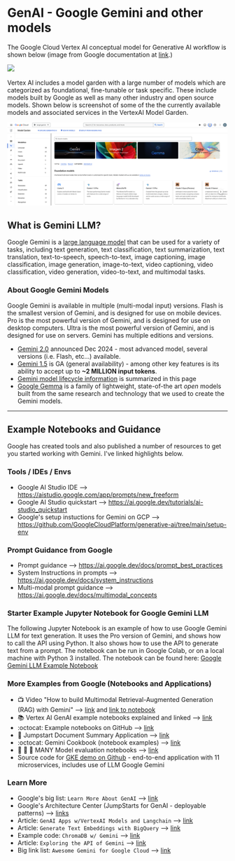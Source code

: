 # GenAI - Google Gemini and other models

The Google Cloud Vertex AI conceptual model for Generative AI workflow is shown below (image from Google documentation at [link](https://cloud.google.com/vertex-ai/generative-ai/docs/learn/overview).)

<kbd><img src="https://cloud.google.com/static/vertex-ai/generative-ai/docs/images/generative-ai-workflow.png" width=900></kbd>

Vertex AI includes a model garden with a large number of models which are categorized as foundational, fine-tunable or task specific.  These include models built by Google as well as many other industry and open source models. Shown below is screenshot of some of the the currently available models and associated services in the VertexAI Model Garden.

<kbd><img src="https://github.com/lynnlangit/gcp-essentials/blob/master/6_AI-ML/images/model-garden.png" width=900></kbd>

## What is Gemini LLM?

Google Gemini is a [large language model](https://github.com/lynnlangit/gcp-essentials/blob/master/6_AI-ML/2_gemini_LLM/about-llms.md) that can be used for a variety of tasks, including text generation, text classification, text summarization, text translation, text-to-speech, speech-to-text, image captioning, image classification, image generation, image-to-text, video captioning, video classification, video generation, video-to-text, and multimodal tasks.  

### About Google Gemini Models

Google Gemini is available in multiple (multi-modal input) versions. Flash is the smallest version of Gemini, and is designed for use on mobile devices. Pro is the most powerful version of Gemini, and is designed for use on desktop computers. Ultra is the most powerful version of Gemini, and is designed for use on servers.    Gemini has multiple editions and versions.  
- [Gemini 2.0](https://blog.google/products/gemini/google-gemini-ai-collection-2024/) announced Dec 2024 - most advanced model, several versions (i.e. Flash, etc...) available.
- [Gemini 1.5](https://blog.google/technology/ai/google-gemini-next-generation-model-february-2024/) is GA (general availability) - among other key features is its ability to accept up to **~2 MILLION input tokens**.
- [Gemini model lifecycle information](https://cloud.google.com/vertex-ai/generative-ai/docs/learn/model-versioning#stable-versions-available) is summarized in this page
- [Google Gemma](https://cloud.google.com/blog/products/ai-machine-learning/gemma-model-available-in-vertex-ai-and-via-gke/) is a family of lightweight, state-of-the art *open* models built from the same research and technology that we used to create the Gemini models.


----

## Example Notebooks and Guidance

Google has created tools and also published a number of resources to get you started working with Gemini.  I've linked highlights below.  
  
### Tools / IDEs / Envs

- Google AI Studio IDE --> https://aistudio.google.com/app/prompts/new_freeform
- Google AI Studio quickstart --> https://ai.google.dev/tutorials/ai-studio_quickstart
- Google's setup instuctions for Gemini on GCP --> https://github.com/GoogleCloudPlatform/generative-ai/tree/main/setup-env

### Prompt Guidance from Google

- Prompt guidance --> https://ai.google.dev/docs/prompt_best_practices
- System Instructions in prompts --> https://ai.google.dev/docs/system_instructions
- Multi-modal prompt guidance --> https://ai.google.dev/docs/multimodal_concepts

### Starter Example Jupyter Notebook for Google Gemini LLM

The following Jupyter Notebook is an example of how to use Google Gemini LLM for text generation.  It uses the Pro version of Gemini, and shows how to call the API using Python.  It also shows how to use the API to generate text from a prompt.  The notebook can be run in Google Colab, or on a local machine with Python 3 installed.  The notebook can be found here: [Google Gemini LLM Example Notebook](https://github.com/GoogleCloudPlatform/generative-ai/blob/main/gemini/getting-started/intro_gemini_python.ipynb)

### More Examples from Google (Notebooks and Applications)
- :tv: Video "How to build Multimodal Retrieval-Augmented Generation (RAG) with Gemini" --> [link](https://www.youtube.com/watch?v=LF7I6raAIL4) and [link to notebook](https://github.com/GoogleCloudPlatform/generative-ai/blob/main/gemini/use-cases/retrieval-augmented-generation/rag_qna_langchain_bigquery_vector_search.ipynb)
- :books: Vertex AI GenAI example notebooks explained and linked --> [link](https://cloud.google.com/vertex-ai/docs/generative-ai/tutorials)
- :octocat: Example notebooks on GitHub --> [link](https://github.com/GoogleCloudPlatform/generative-ai/tree/main/gemini)
- 📓 Jumpstart Document Summary Application --> [link](https://cloud.google.com/architecture/ai-ml/generative-ai-document-summarization)
- :octocat: Gemini Cookbook (notebook examples) --> [link](https://github.com/google-gemini/gemini-api-cookbook)
- 📓 📓 📓 MANY Model evaluation notebooks --> [link](https://cloud.google.com/vertex-ai/generative-ai/docs/models/evaluation-examples)
- Source code for [GKE demo on Github](https://github.com/GoogleCloudPlatform/microservices-demo) - end-to-end application with 11 microservices, includes use of LLM Google Gemini

### Learn More

- Google's big list: `Learn More About GenAI` --> [link](https://github.com/GoogleCloudPlatform/generative-ai/blob/main/RESOURCES.md)
- Google's Architecture Center (JumpStarts for GenAI - deployable patterns) --> [links](https://cloud.google.com/architecture/ai-ml#explore_generative_ai)
- Article: `GenAI Apps w/VertexAI Models and Langchain` --> [link](https://cloud.google.com/blog/products/ai-machine-learning/generative-ai-applications-with-vertex-ai-palm-2-models-and-langchain)
- Article: `Generate Text Embeddings with BigQuery` --> [link](https://cloud.google.com/blog/products/data-analytics/introducing-bigquery-text-embeddings)
- Example code: `ChromaDB w/ Gemini` --> [link](https://github.com/chroma-core/chroma/tree/main/examples/gemini)
- Article: `Exploring the API of Gemini` --> [link](https://thenewstack.io/exploring-the-api-of-googles-gemini-language-model/)
- Big link list: `Awesome Gemini for Google Cloud` --> [link](https://github.com/rominirani/awesome-gemini-for-google-cloud)




